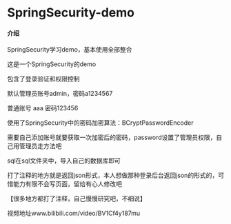 # SpringSecurity-demo

#### 介绍
SpringSecurity学习demo，基本使用全部整合

这是一个SpringSecurity的demo

包含了登录验证和权限控制

默认管理员账号admin，密码a1234567

普通账号 aaa 密码123456

使用了SpringSecurity中的密码加密算法：BCryptPasswordEncoder

需要自己添加账号就要获取一次加密后的密码，password设置了管理员权限，自己用管理员走方法吧

sql在sql文件夹中，导入自己的数据库即可

打了注释的地方就是返回json形式，本人想做那种登录后台返回json的形式的，可惜能力有限不会写页面，留给有心人修改吧

【很多地方都打了注释，自己慢慢研究吧，不细说】

视频地址www.bilibili.com/video/BV1Cf4y187mu